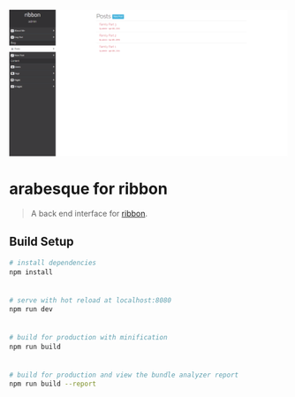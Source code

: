  ![arabesque for ribbon](https://raw.githubusercontent.com/jtpox/arabesque/master/src/assets/screencap.png)
# arabesque for ribbon

> A back end interface for [ribbon](https://github.com/jtpox/ribbon).

## Build Setup
``` bash
# install dependencies
npm install


# serve with hot reload at localhost:8080
npm run dev


# build for production with minification
npm run build


# build for production and view the bundle analyzer report
npm run build --report
```